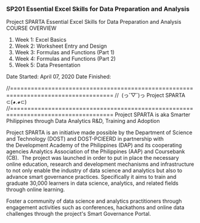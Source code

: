### SP201 Essential Excel Skills for Data Preparation and Analysis

Project SPARTA
Essential Excel Skills for Data Preparation and Analysis
COURSE OVERVIEW
1.  Week 1: Excel Basics
2.  Week 2: Worksheet Entry and Design
3.  Week 3: Formulas and Functions (Part 1)
4.  Week 4: Formulas and Functions (Part 2)
5.  Week 5: Data Presentation

Date Started: April 07, 2020
Date Finished:

//====================================================================================
//  (っ˘▽˘)っ Project SPARTA ⊂(◕.◕⊂)
//====================================================================================
Project SPARTA is aka Smarter Philippines through Data Analytics R&D, Training and Adoption 

Project SPARTA is an initiative made possible by the Department of Science and Technology (DOST) and DOST-PCIEERD in partnership with the Development Academy of the Philippines (DAP) and its cooperating agencies Analytics Association of the Philippines (AAP) and Coursebank (CB). 
The project was launched in order to put in place the necessary online education, research and development mechanisms and infrastructure to not only enable the industry of data science and analytics but also to advance smart governance practices.
Specifically it aims to train and graduate 30,000 learners in data science, analytics, and related fields through online learning. 

Foster a community of data science and analytics practitioners through engagement activities such as conferences, hackathons and online data challenges through the project's Smart Governance Portal.


